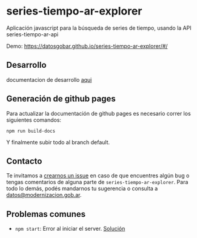 # series-tiempo-ar-explorer

Aplicación javascript para la búsqueda de series de tiempo, usando la API series-tiempo-ar-api

Demo: https://datosgobar.github.io/series-tiempo-ar-explorer/#/

## Desarrollo
documentacion de desarrollo [aqui](./docs/react.md)

## Generación de github pages

Para actualizar la documentación de github pages es necesario correr los siguientes comandos:

```
npm run build-docs
```

Y finalmente subir todo al branch default.

## Contacto
Te invitamos a [crearnos un issue](https://github.com/datosgobar/series-tiempo-ar-explorer/issues/new?title=Encontre-un-bug-en-api-gateway)
en caso de que encuentres algún bug o tengas comentarios de alguna parte de `series-tiempo-ar-explorer`. Para todo lo demás, podés mandarnos tu sugerencia o consulta a [datos@modernizacion.gob.ar](mailto:datos@modernizacion.gob.ar).


## Problemas comunes
* `npm start`: Error al iniciar el server. [Solución](https://github.com/react-community/create-react-native-app/issues/533#issuecomment-362445585)
